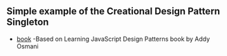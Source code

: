## Simple example of the Creational Design Pattern Singleton 

* [book](https://addyosmani.com/resources/essentialjsdesignpatterns/book/#singletonpatternjavascript) -Based on Learning JavaScript Design Patterns book by Addy Osmani
